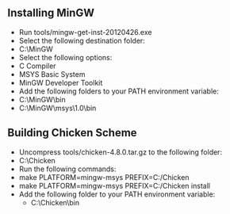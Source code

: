 
Installing MinGW
----------------

- Run tools/mingw-get-inst-20120426.exe
- Select the following destination folder:
 - C:\MinGW
- Select the following options:
 - C Compiler
 - MSYS Basic System
 - MinGW Developer Toolkit
- Add the following folders to your PATH environment variable:
 - C:\MinGW\bin
 - C:\MinGW\msys\1.0\bin

Building Chicken Scheme
-----------------------

- Uncompress tools/chicken-4.8.0.tar.gz to the following folder:
 - C:\Chicken
- Run the following commands:
 - make PLATFORM=mingw-msys PREFIX=C:/Chicken
 - make PLATFORM=mingw-msys PREFIX=C:/Chicken install
- Add the following folder to your PATH environment variable:
  - C:\Chicken\bin
